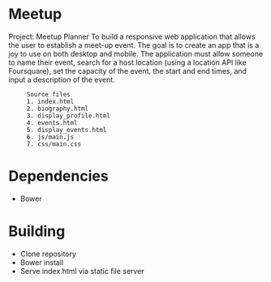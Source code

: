 # Meetup
Project: Meetup Planner
         To build a responsive web application that allows the user to establish a meet-up event. The goal is to create an app that is a joy to use on both desktop and mobile. The application must allow someone to name their event, search for a host location (using a location API like Foursquare), set the capacity of the event, the start and end times, and input a description of the event.
         
         Source files
         1. index.html
         2. biography.html
         3. display_profile.html
         4. events.html
         5. display_events.html
         6. js/main.js
         7. css/main.css
         
# Dependencies
* Bower

# Building
* Clone repository
* Bower install
* Serve index.html via static file server

